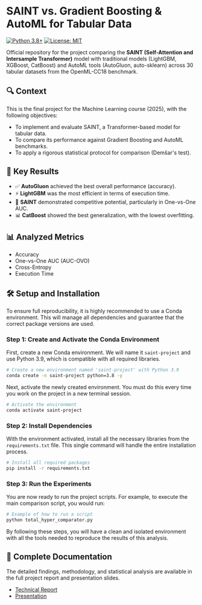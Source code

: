 # SAINT vs. Gradient Boosting & AutoML for Tabular Data

[![Python 3.8+](https://img.shields.io/badge/python-3.9+-blue.svg)](https://www.python.org/downloads/)
[![License: MIT](https://img.shields.io/badge/License-MIT-yellow.svg)](https://opensource.org/licenses/MIT)

Official repository for the project comparing the **SAINT (Self-Attention and Intersample Transformer)** model with traditional models (LightGBM, XGBoost, CatBoost) and AutoML tools (AutoGluon, auto-sklearn) across 30 tabular datasets from the OpenML-CC18 benchmark.

## 🔍 Context
This is the final project for the Machine Learning course (2025), with the following objectives:
- To implement and evaluate SAINT, a Transformer-based model for tabular data.
- To compare its performance against Gradient Boosting and AutoML benchmarks.
- To apply a rigorous statistical protocol for comparison (Demšar's test).

## 🚀 Key Results
- ✅ **AutoGluon** achieved the best overall performance (accuracy).
- ⚡ **LightGBM** was the most efficient in terms of execution time.
- 🧠 **SAINT** demonstrated competitive potential, particularly in One-vs-One AUC.
- 📊 **CatBoost** showed the best generalization, with the lowest overfitting.

## 📊 Analyzed Metrics
- Accuracy
- One-vs-One AUC (AUC-OVO)
- Cross-Entropy
- Execution Time

## 🛠️ Setup and Installation

To ensure full reproducibility, it is highly recommended to use a Conda environment. This will manage all dependencies and guarantee that the correct package versions are used.

### Step 1: Create and Activate the Conda Environment

First, create a new Conda environment. We will name it `saint-project` and use Python 3.9, which is compatible with all required libraries.

```bash
# Create a new environment named 'saint-project' with Python 3.9
conda create -n saint-project python=3.8 -y
```

Next, activate the newly created environment. You must do this every time you work on the project in a new terminal session.

```bash
# Activate the environment
conda activate saint-project
```

### Step 2: Install Dependencies

With the environment activated, install all the necessary libraries from the `requirements.txt` file. This single command will handle the entire installation process.

```bash
# Install all required packages
pip install -r requirements.txt
```

### Step 3: Run the Experiments

You are now ready to run the project scripts. For example, to execute the main comparison script, you would run:

```bash
# Example of how to run a script
python total_hyper_comparator.py
```

By following these steps, you will have a clean and isolated environment with all the tools needed to reproduce the results of this analysis.


## 📄 Complete Documentation

The detailed findings, methodology, and statistical analysis are available in the full project report and presentation slides.

- [Technical Report](docs/report.pdf)
- [Presentation](docs/presentation.pdf)
